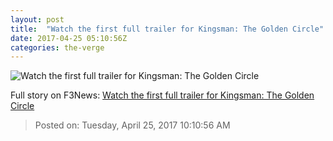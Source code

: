 ```yaml
---
layout: post
title:  "Watch the first full trailer for Kingsman: The Golden Circle"
date: 2017-04-25 05:10:56Z
categories: the-verge
---
```


![Watch the first full trailer for Kingsman: The Golden Circle](https://cdn0.vox-cdn.com/thumbor/H8WBGt8GoTKyIx6R6nanVMA6gIQ=/1x0:845x475/1600x900/cdn0.vox-cdn.com/uploads/chorus_image/image/54431945/kingsman.0.png)




Full story on F3News: [Watch the first full trailer for Kingsman: The Golden Circle](http://www.f3nws.com/n/sbKGE)

> Posted on: Tuesday, April 25, 2017 10:10:56 AM
